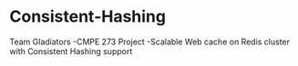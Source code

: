# Consistent-Hashing
Team Gladiators -CMPE 273 Project -Scalable Web cache on Redis cluster with Consistent Hashing support
